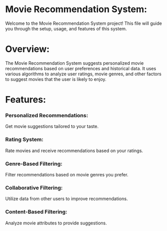 # Movie Recommendation System:
Welcome to the Movie Recommendation System project! This file will guide you through the setup, usage, and features of this system.

# Overview:
The Movie Recommendation System suggests personalized movie recommendations based on user preferences and historical data. It uses various algorithms to analyze user ratings, movie genres, and other factors to suggest movies that the user is likely to enjoy.

# Features:
### Personalized Recommendations:  
Get movie suggestions tailored to your taste.  
### Rating System:   
Rate movies and receive recommendations based on your ratings.  
### Genre-Based Filtering:  
Filter recommendations based on movie genres you prefer.  
### Collaborative Filtering:  
Utilize data from other users to improve recommendations.
### Content-Based Filtering:  
Analyze movie attributes to provide suggestions.
